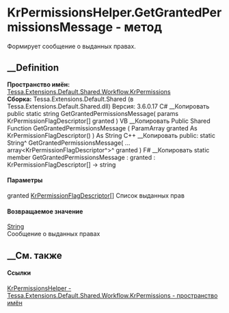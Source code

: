 # KrPermissionsHelper.GetGrantedPermissionsMessage - метод
Формирует сообщение о выданных правах.
## __Definition
 **Пространство имён:**
[Tessa.Extensions.Default.Shared.Workflow.KrPermissions](N_Tessa_Extensions_Default_Shared_Workflow_KrPermissions.htm)  
 **Сборка:** Tessa.Extensions.Default.Shared (в
Tessa.Extensions.Default.Shared.dll) Версия: 3.6.0.17
C# __Копировать
     public static string GetGrantedPermissionsMessage(
    	params KrPermissionFlagDescriptor[] granted
    )
VB __Копировать
     Public Shared Function GetGrantedPermissionsMessage ( 
    	ParamArray granted As KrPermissionFlagDescriptor()
    ) As String
C++ __Копировать
     public:
    static String^ GetGrantedPermissionsMessage(
    	... array<KrPermissionFlagDescriptor^>^ granted
    )
F# __Копировать
     static member GetGrantedPermissionsMessage : 
            granted : KrPermissionFlagDescriptor[] -> string 
#### Параметры
granted
[KrPermissionFlagDescriptor](T_Tessa_Extensions_Default_Shared_Workflow_KrPermissions_KrPermissionFlagDescriptor.htm)[]
    Список выданных прав
#### Возвращаемое значение
[String](https://learn.microsoft.com/dotnet/api/system.string)  
Сообщение о выданных правах
##  __См. также
#### Ссылки
[KrPermissionsHelper -
](T_Tessa_Extensions_Default_Shared_Workflow_KrPermissions_KrPermissionsHelper.htm)
[Tessa.Extensions.Default.Shared.Workflow.KrPermissions - пространство
имён](N_Tessa_Extensions_Default_Shared_Workflow_KrPermissions.htm)
